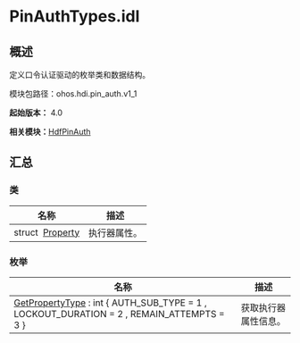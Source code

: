 # PinAuthTypes.idl


## 概述

定义口令认证驱动的枚举类和数据结构。

模块包路径：ohos.hdi.pin_auth.v1_1

**起始版本：** 4.0

**相关模块：**[HdfPinAuth](_hdf_pin_auth_v11.md)


## 汇总


### 类

| 名称 | 描述 | 
| -------- | -------- |
| struct&nbsp;&nbsp;[Property](_property_pinauth_v11.md) | 执行器属性。 | 


### 枚举

| 名称 | 描述 | 
| -------- | -------- |
| [GetPropertyType](_hdf_pin_auth_v11.md#getpropertytype) : int { AUTH_SUB_TYPE = 1 , LOCKOUT_DURATION = 2 , REMAIN_ATTEMPTS = 3 } | 获取执行器属性信息。 | 

